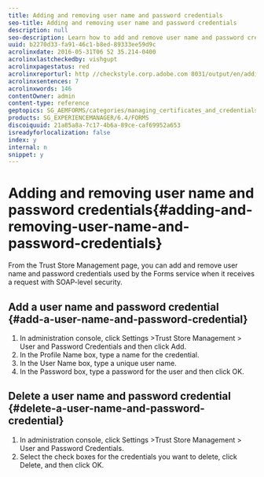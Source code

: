 ```yaml
---
title: Adding and removing user name and password credentials
seo-title: Adding and removing user name and password credentials
description: null
seo-description: Learn how to add and remove user name and password credentials.
uuid: b2270d33-fa91-46c1-b8ed-89333ee59d9c
acrolinxdate: 2016-05-31T06 52 35.214-0400
acrolinxlastcheckedby: vishgupt
acrolinxpagestatus: red
acrolinxreporturl: http //checkstyle.corp.adobe.com 8031/output/en/adding_removing_user_name_password_admin_5e12de0b318c6865_2253_report.xml
acrolinxsentences: 7
acrolinxwords: 146
contentOwner: admin
content-type: reference
geptopics: SG_AEMFORMS/categories/managing_certificates_and_credentials
products: SG_EXPERIENCEMANAGER/6.4/FORMS
discoiquuid: 21a85a8a-7c17-4b6a-89ce-caf69952a653
isreadyforlocalization: false
index: y
internal: n
snippet: y
---
```


# Adding and removing user name and password credentials{#adding-and-removing-user-name-and-password-credentials}

From the Trust Store Management page, you can add and remove user name and password credentials used by the Forms service when it receives a request with SOAP-level security.

## Add a user name and password credential {#add-a-user-name-and-password-credential}

1. In administration console, click Settings &gt;Trust Store Management &gt; User and Password Credentials and then click Add.
1. In the Profile Name box, type a name for the credential.
1. In the User Name box, type a unique user name. 
1. In the Password box, type a password for the user and then click OK.

## Delete a user name and password credential {#delete-a-user-name-and-password-credential}

1. In administration console, click Settings &gt;Trust Store Management &gt; User and Password Credentials.
1. Select the check boxes for the credentials you want to delete, click Delete, and then click OK.

